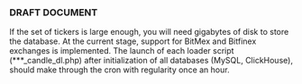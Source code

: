   ### DRAFT DOCUMENT
  If the set of tickers is large enough, you will need gigabytes of disk to store the database. At the current stage, support for BitMex and Bitfinex exchanges is implemented. 
  The launch of each loader script (***_candle_dl.php) after initialization of all databases (MySQL, ClickHouse), should make through the cron with regularity once an hour. 